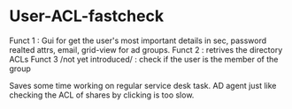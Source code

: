 # User-ACL-fastcheck

Funct 1 : Gui for get the user's most important details in sec, password realted attrs, email, grid-view for ad groups.
Funct 2 : retrives the directory ACLs 
Funct 3 /not yet introduced/ : check if the user is the member of the group


Saves some time working on regular service desk task.
AD agent just like checking the ACL of shares by clicking is too slow. 

